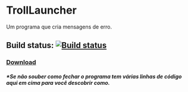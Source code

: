 # TrollLauncher
Um programa que cria mensagens de erro.

## Build status: [![Build status](https://ci.appveyor.com/api/projects/status/gjkdo2r53sqblw59?svg=true)](https://ci.appveyor.com/project/allanf181/trolllauncher)

### [Download](http://bit.ly/TrollLauncher)

##### *Se não souber como fechar o programa tem várias linhas de código aqui em cima para você descobrir como.
